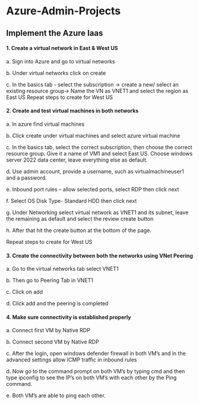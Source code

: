 # Azure-Admin-Projects







## Implement the Azure Iaas

#### 1. Create a virtual network in East & West US
   
a. Sign into Azure and go to virtual networks

b. Under virtual networks click on create

c. In the basics tab - select the subscription -> create a new/ select an existing resource group-> Name the VN as VNET1 and select the region as East US
Repeat steps to create for West US 

#### 2.	Create and test virtual machines in both networks 
a.	In azure find virtual machines

b.	Click create under virtual machines and select azure virtual machine

c.	In the basics tab, select the correct subscription, then choose the correct resource group. Give it a name of VM1 and select East US. Choose windows server 2022 data center, leave everything else as default. 

d.	Use admin account, provide a username, such as virtualmachineuser1 and a password. 

e.	Inbound port rules – allow selected ports, select RDP then click next

f.	Select OS Disk Type- Standard HDD then click next 

g.	Under Networking select virtual network as VNET1 and its subnet, leave the remaining as default and select the review create button

h.	After that hit the create button at the bottom of the page.

Repeat steps to create for West US 

#### 3.	Create the connectivity between both the networks using VNet Peering
a.	Go to the virtual networks tab select VNET1

b.	Then go to Peering Tab in VNET1

c.	Click on add
 
d.	Click add and the peering is completed 

#### 4.	Make sure connectivity is established properly 
a.	Connect first VM by Native RDP 
 
b.	Connect second VM by Native RDP
 
c.	After the login, open windows defender firewall in both VM’s and in the advanced settings allow ICMP traffic in inbound rules 
 
d.	Now go to the command prompt on both VM’s by typing cmd and then type ipconfig to see the IP’s on both VM’s with each other by the Ping command.
 
e.	Both VM’s are able to ping each other. 
